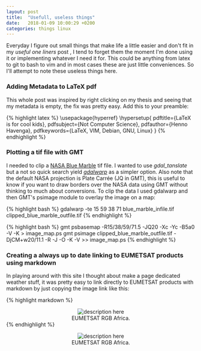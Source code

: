 ```yaml
---
layout: post
title:  "Usefull, useless things"
date:   2018-01-09 10:00:29 +0200
categories: things linux
---
```


Everyday I figure out small things that make life a little easier and don't fit
in my *useful one liners* post , I tend to forget them the moment I'm done
using it or implementing whatever I need it for. This could be anything from
latex to git to bash to vim and in most cases these are just little
conveniences. So I'll attempt to note these useless things here. 

### Adding Metadata to LaTeX pdf
This whole post was inspired by right clicking on my thesis and seeing that my
metadata is empty, the fix was pretty easy. Add this to your preamble:

{% highlight latex %}
\usepackage{hyperref}
\hypersetup{
    pdftitle={LaTeX is for cool kids},
    pdfsubject={Not Computer Science},
    pdfauthor={Henno Havenga},
    pdfkeywords={LaTeX, VIM, Debian, GNU, Linux}
}
{% endhighlight %}

### Plotting a tif file with GMT 
I needed to clip a [NASA Blue
Marble](https://visibleearth.nasa.gov/view_cat.php?categoryID=1484) tif file.
I wanted to use *gdal_tanslate* but a not so quick search yield
[*gdalwarp*](https://joeyklee.github.io/broc-cli-geo/guide/XX_raster_cropping_and_clipping.html)
as a simpler option. Also note that the default NASA projection is Plate Carrée
(JQ in GMT), this is useful to know if you want to draw borders over the NASA
data using GMT without thinking to much about conversions. To clip the data
I used gdalwarp and then GMT's psimage module to overlay the image on a map:

{% highlight bash %}
gdalwarp -te 15 59 38 71 blue_marble_infile.tif clipped_blue_marble_outfile.tif
{% endhighlight %}

{% highlight bash %}
gmt psbasemap -R15/38/59/71.5 -JQ20 -Xc -Yc -B5a0 -V -K > image_map.ps
gmt psimage clipped_blue_marble_outfile.tif -DjCM+w20/11.1 -R -J -O -K -V >> image_map.ps
{% endhighlight %}

### Creating a always up to date linking to EUMETSAT products using markdown
In playing around with this site I thought about make a page dedicated weather
stuff, it was pretty easy to link directly to EUMETSAT products with markdown
by just copying the image link like this:

{% highlight markdown %}
    <center> <td align="center" valign="center"> <img
    SRC="http://oiswww.eumetsat.org/IPPS/html/latestImages/EUMETSAT_MSG_RGBNatColour_LowResolution.jpg"
    alt="description here" /> <br /> EUMETSAT RGB Africa. </td> </tr> </center>
{% endhighlight %}
<center> <td align="center" valign="center"> <img
SRC="http://oiswww.eumetsat.org/IPPS/html/latestImages/EUMETSAT_MSG_RGBNatColour_LowResolution.jpg"
alt="description here" /> <br /> EUMETSAT RGB Africa. </td> </center>

